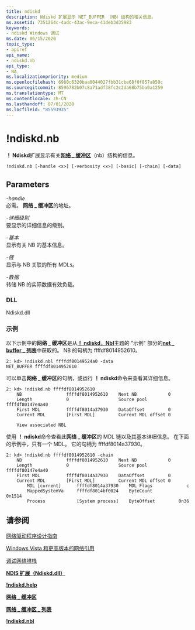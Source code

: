 ```yaml
---
title: ndiskd
description: Ndiskd 扩展显示 NET_BUFFER （NB）结构的相关信息。
ms.assetid: 7351264c-4adc-43ac-9eca-41deb3d35983
keywords:
- ndiskd Windows 调试
ms.date: 06/15/2020
topic_type:
- apiref
api_name:
- ndiskd.nb
api_type:
- NA
ms.localizationpriority: medium
ms.openlocfilehash: 6980c6320baa0044027fbb31cbe68f0f857a859c
ms.sourcegitcommit: 8596782b07c8a71adf38fc2c2da68b75ba0a1259
ms.translationtype: MT
ms.contentlocale: zh-CN
ms.lasthandoff: 07/01/2020
ms.locfileid: "85593935"
---
```

# <a name="ndiskdnb"></a>!ndiskd.nb

**！ Ndiskd**扩展显示有关[**网络 \_ 缓冲区**](https://docs.microsoft.com/windows-hardware/drivers/network/net-buffer-structure)（nb）结构的信息。

```console
!ndiskd.nb [-handle <x>] [-verbosity <x>] [-basic] [-chain] [-data]
```

## <a name="span-idparametersspanspan-idparametersspanspan-idparametersspanparameters"></a><span id="Parameters"></span><span id="parameters"></span><span id="PARAMETERS"></span>Parameters

<span id="_______-handle______"></span><span id="_______-HANDLE______"></span>*-handle*   
必需。 **网络 \_ 缓冲区**的地址。

<span id="_______-verbosity______"></span><span id="_______-VERBOSITY______"></span>*-详细级别*   
要显示的详细信息的级别。

<span id="_______-basic______"></span><span id="_______-BASIC______"></span>*-基本*   
显示有关 NB 的基本信息。

<span id="_______-chain______"></span><span id="_______-CHAIN______"></span>*-链*   
显示与 NB 关联的所有 MDLs。

<span id="_______-data______"></span><span id="_______-DATA______"></span>*-数据*   
转储 NB 的实际数据有效负载。

### <a name="dll"></a>DLL

Ndiskd.dll

### <a name="examples"></a>示例

以下示例中的**网络 \_ 缓冲区**是从[**！ ndiskd，Nbl**](-ndiskd-nbl.md)主题的 "示例" 部分的[**net \_ buffer \_ 列表**](https://docs.microsoft.com/windows-hardware/drivers/network/net-buffer-list-structure)中获取的。 NB 的句柄为 ffffdf8014952610。

```console
2: kd> !ndiskd.nbl ffffdf80149524a0 -data
NET_BUFFER ffffdf8014952610
```

可以单击**网络 \_ 缓冲区**的句柄，或运行 **！ ndiskd**命令来查看其详细信息。

```console
2: kd> !ndiskd.nb ffffdf8014952610
    NB                 ffffdf8014952610    Next NB            0
    Length             0                   Source pool        ffffdf80147e4a40
    First MDL          ffffdf8014a37930    DataOffset         0
    Current MDL        [First MDL]         Current MDL offset 0

    View associated NBL
```

使用 **！ ndiskd**命令查看此**网络 \_ 缓冲区**的 MDL 链以及其基本详细信息。 在下面的示例中，只有一个 MDL。 它的句柄为 ffffdf8014a37930。

```console
2: kd> !ndiskd.nb ffffdf8014952610 -chain
    NB                 ffffdf8014952610    Next NB            0
    Length             0                   Source pool        ffffdf80147e4a40
    First MDL          ffffdf8014a37930    DataOffset         0
    Current MDL        [First MDL]         Current MDL offset 0
        MDL [current]      ffffdf8014a37930    MDL Flags             c
        MappedSystemVa     ffffdf8014bf0024    ByteCount          0n1514
        Process            [System process]    ByteOffset         0n36  
```

## <a name="see-also"></a>请参阅

[网络驱动程序设计指南](https://docs.microsoft.com/windows-hardware/drivers/network/index)

[Windows Vista 和更高版本的网络引用](https://docs.microsoft.com/windows-hardware/drivers/ddi/_netvista/)

[调试网络堆栈](https://channel9.msdn.com/Shows/Defrag-Tools/Defrag-Tools-175-Debugging-the-Network-Stack)

[**NDIS 扩展（Ndiskd.dll）**](ndis-extensions--ndiskd-dll-.md)

[**!ndiskd.help**](-ndiskd-help.md)

[**网络 \_ 缓冲区**](https://docs.microsoft.com/windows-hardware/drivers/network/net-buffer-structure)

[**网络 \_ 缓冲区 \_ 列表**](https://docs.microsoft.com/windows-hardware/drivers/network/net-buffer-list-structure)

[**!ndiskd.nbl**](-ndiskd-nbl.md)
